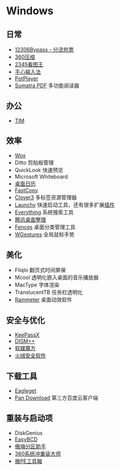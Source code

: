 # Windows

## 日常

* [12306Bypass - 分流抢票](https://www.12306bypass.com/)
* [360压缩](http://yasuo.360.cn)
* [2345看图王](http://pic.2345.com)
* [手心输入法](http://www.xinshuru.com)
* [PotPlayer](http://potplayer.daum.net)
* [Sumatra PDF](https://www.sumatrapdfreader.org/free-pdf-reader.html) 多功能阅读器

## 办公

* [TIM](http://tim.qq.com)

## 效率

* [Wox](https://sspai.com/post/33460)
* Ditto 剪贴板管理
* QuickLook 快速预览
* Microsoft Whiteboard
* [桌面日历]( http://chs.desktopcal.com/chs)
* [FastCopy](https://ipmsg.org/tools/fastcopy.html)
* [Clover3](http://cn.ejie.me) 多标签资源管理器
* [Launchy](http://launchy.net) 快速启动工具，还有很多扩展[插件](http://launchy.net/plugins.php)
* [Everything](http://www.voidtools.com) 系统搜索工具
* [腾讯桌面整理](http://pc.qq.com/detail/5/detail_23125.html)
* [Fences](http://www.stardock.com/products/fences) 桌面分类管理工具
* [WGestures](http://www.yingdev.com/projects/wgestures) 全局鼠标手势

## 美化

* Fliqlo 翻页式时间屏保
* Mcool 透明化嵌入桌面的音乐播放器
* MacType 字体渲染
* TranslucentTB 任务栏透明化
* [Rainmeter](https://www.rainmeter.net/) 桌面动效软件

## 安全与优化

* [KeePassX](https://www.keepassx.org/)
* [DISM++](https://www.chuyu.me/zh-Hans/index.html)
* [软媒魔方](http://mofang.ruanmei.com)
* [火绒安全软件](https://www.huorong.cn)

## 下载工具

* [Eagleget](http://www.eagleget.com)
* [Pan Download](http://pandownload.com/index.html) 第三方百度云客户端

## 重装与启动项

* DiskGenius
* [EasyBCD](https://neosmart.net/EasyBCD)
* [傲梅分区助手](https://www.disktool.cn)
* [360系统冲重装大师](http://renew.360.cn)
* [微PE工具箱](http://www.wepe.com.cn/download.html)

